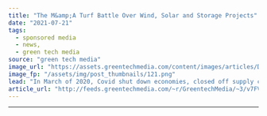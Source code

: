 ```yaml
---
title: "The M&amp;A Turf Battle Over Wind, Solar and Storage Projects"
date: "2021-07-21"
tags: 
  - sponsored media
  - news,
  - green tech media
source: "green tech media"
image_url: "https://assets.greentechmedia.com/content/images/articles/Deal_Flow.jpg"
image_fp: "/assets/img/post_thumbnails/121.png"
lead: "In March of 2020, Covid shut down economies, closed off supply chains, and sent unemployment to historic levels. No one knew what would come next for energy. Oil prices went into negative territory. Industrial electricity use plummeted. Residential d ..."
article_url: "http://feeds.greentechmedia.com/~r/GreentechMedia/~3/v7FVpWoLQck/the-ma-turf-battle-over-wind-solar-and-storage-projects"
---
```


---
